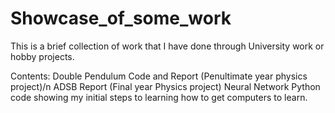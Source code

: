 # Showcase_of_some_work
This is a brief collection of work that I have done through University work or hobby projects.  

Contents:
  Double Pendulum Code and Report (Penultimate year physics project)/n
  ADSB Report (Final year Physics project)
  Neural Network Python code showing my initial steps to learning how to get computers to learn.
